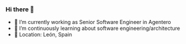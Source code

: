 ### Hi there 👋

- 🔭 I’m currently working as Senior Software Engineer in Agentero
- 🌱 I’m continuously learning about software engineering/architecture
- 📌 Location: León, Spain


